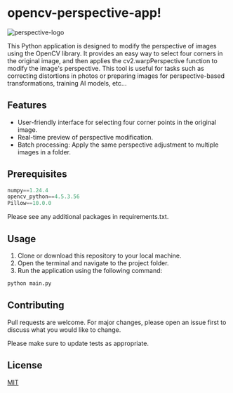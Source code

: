 # opencv-perspective-app! 

![perspective-logo](https://github.com/lucasdifranco/opencv-perspective-app/assets/130804578/81573b50-6ace-46d4-a9ec-1237d7882227)


This Python application is designed to modify the perspective of images using the OpenCV library. It provides an easy way to select four corners in the original image, and then applies the cv2.warpPerspective function to modify the image's perspective. This tool is useful for tasks such as correcting distortions in photos or preparing images for perspective-based transformations, training AI models, etc...

## Features

*  User-friendly interface for selecting four corner points in the original image.
* Real-time preview of perspective modification.
* Batch processing: Apply the same perspective adjustment to multiple images in a folder.

## Prerequisites
```python
numpy==1.24.4
opencv_python==4.5.3.56
Pillow==10.0.0
```

Please see any additional packages in requirements.txt.

## Usage
1. Clone or download this repository to your local machine.
2. Open the terminal and navigate to the project folder.
3. Run the application using the following command:

```python
python main.py
```

## Contributing

Pull requests are welcome. For major changes, please open an issue first
to discuss what you would like to change.

Please make sure to update tests as appropriate.

## License

[MIT](https://choosealicense.com/licenses/mit/)
